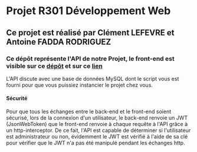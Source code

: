 # Projet R301 Développement Web

## Ce projet est réalisé par Clément LEFEVRE et Antoine FADDA RODRIGUEZ

### Ce dépôt représente l'API de notre Projet, le front-end est visible sur ce [dépôt](https://github.com/Firelods/projectR301) et sur ce [lien](https://seinksansdoozebank.engineer/)

L'API discute avec une base de données MySQL dont le script vous est fourni pour que vous puissiez instancier le projet chez vous.


#### Sécurité
Pour que tous les échanges entre le back-end et le front-end soient sécurisé, lors de la connexion d'un utilisateur, le back-end renvoie un JWT (JsonWebToken) que le front-end renvoie à chaque requête à l'API grâce à un http-interceptor. De ce fait, l'API est capable de déterminer si l'utilisateur est administrateur ou non, évidemment le JWT est vérifié à l'aide de sa clé pour vérifier que le JWT n'a pas été manipulé pendant les échanges http.
